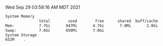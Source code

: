Wed Sep 29 03:58:16 AM MDT 2021
```bash
System Memory
               total        used        free      shared  buff/cache   available
Mem:           7.7Gi       947Mi       4.7Gi       7.0Mi       2.0Gi       6.4Gi
Swap:          7.6Gi       650Mi       7.0Gi
System Storage
652M	.
```
